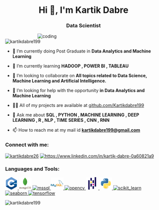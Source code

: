 
<h1 align="center">Hi 👋, I'm Kartik Dabre</h1>
<h3 align="center">Data Scientist</h3>
<img align ="right" alt ="coding" width="400" 
<p align="left"> <img src="https://komarev.com/ghpvc/?username=kartikdabre199&label=Profile%20views&color=0e75b6&style=flat" alt="kartikdabre199" /> </p>


- 🔭 I’m currently doing Post Graduate in **Data Analytics and Machine Learning**

- 🌱 I’m currently learning **HADOOP , POWER BI , TABLEAU**

- 👯 I’m looking to collaborate on **All topics related to Data Science, Machine Learning and Artificial Intelligence.**

- 🤝 I’m looking for help with the opportunity **in Data Analytics and Machine Learning**

- 👨‍💻 All of my projects are available at [github.com/Kartikdabre199](github.com/Kartikdabre199)

- 💬 Ask me about **SQL , PYTHON , MACHINE LEARNING , DEEP LEARNING , R , NLP , TIME SERIES , CNN , RNN**

- 📫 How to reach me at my mail id **kartikdabre199@gmail.com**

<h3 align="left">Connect with me:</h3>
<p align="left">
<a href="https://twitter.com/kartikdabre26" target="blank"><img align="center" src="https://raw.githubusercontent.com/rahuldkjain/github-profile-readme-generator/master/src/images/icons/Social/twitter.svg" alt="kartikdabre26" height="30" width="40" /></a>
<a href="https://linkedin.com/in/https://www.linkedin.com/in/kartik-dabre-0a60821a9" target="blank"><img align="center" src="https://www.google.com/url?sa=i&url=https%3A%2F%2Fwww.pinterest.com%2Fpin%2F59813501292017265%2F&psig=AOvVaw2k6LPPT4FQwqub8SStai13&ust=1684835976953000&source=images&cd=vfe&ved=0CBEQjRxqFwoTCMidn6bViP8CFQAAAAAdAAAAABAt" alt="https://www.linkedin.com/in/kartik-dabre-0a60821a9" height="30" width="40" /></a>
</p>

<h3 align="left">Languages and Tools:</h3>
<p align="left"> <a href="https://www.w3schools.com/cpp/" target="_blank" rel="noreferrer"> <img src="https://raw.githubusercontent.com/devicons/devicon/master/icons/cplusplus/cplusplus-original.svg" alt="cplusplus" width="40" height="40"/> </a> <a href="https://www.mongodb.com/" target="_blank" rel="noreferrer"> <img src="https://raw.githubusercontent.com/devicons/devicon/master/icons/mongodb/mongodb-original-wordmark.svg" alt="mongodb" width="40" height="40"/> </a> <a href="https://www.microsoft.com/en-us/sql-server" target="_blank" rel="noreferrer"> <img src="https://www.svgrepo.com/show/303229/microsoft-sql-server-logo.svg" alt="mssql" width="40" height="40"/> </a> <a href="https://www.mysql.com/" target="_blank" rel="noreferrer"> <img src="https://raw.githubusercontent.com/devicons/devicon/master/icons/mysql/mysql-original-wordmark.svg" alt="mysql" width="40" height="40"/> </a> <a href="https://opencv.org/" target="_blank" rel="noreferrer"> <img src="https://www.vectorlogo.zone/logos/opencv/opencv-icon.svg" alt="opencv" width="40" height="40"/> </a> <a href="https://pandas.pydata.org/" target="_blank" rel="noreferrer"> <img src="https://raw.githubusercontent.com/devicons/devicon/2ae2a900d2f041da66e950e4d48052658d850630/icons/pandas/pandas-original.svg" alt="pandas" width="40" height="40"/> </a> <a href="https://www.python.org" target="_blank" rel="noreferrer"> <img src="https://raw.githubusercontent.com/devicons/devicon/master/icons/python/python-original.svg" alt="python" width="40" height="40"/> </a> <a href="https://scikit-learn.org/" target="_blank" rel="noreferrer"> <img src="https://upload.wikimedia.org/wikipedia/commons/0/05/Scikit_learn_logo_small.svg" alt="scikit_learn" width="40" height="40"/> </a> <a href="https://seaborn.pydata.org/" target="_blank" rel="noreferrer"> <img src="https://seaborn.pydata.org/_images/logo-mark-lightbg.svg" alt="seaborn" width="40" height="40"/> </a> <a href="https://www.tensorflow.org" target="_blank" rel="noreferrer"> <img src="https://www.vectorlogo.zone/logos/tensorflow/tensorflow-icon.svg" alt="tensorflow" width="40" height="40"/> </a> </p>

<p><img align="left" src="https://github-readme-stats.vercel.app/api/top-langs?username=kartikdabre199&show_icons=true&locale=en&layout=compact" alt="kartikdabre199" /></p>





